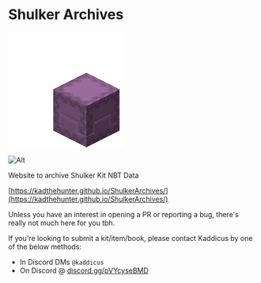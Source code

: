 # Shulker Archives

![Cute Mascot :3](assets/Shulker_shooting.gif)

![Alt](https://repobeats.axiom.co/api/embed/969590d0e93138cbc0d66c5fc51b68f4b498a331.svg "Repobeats analytics image")

Website to archive Shulker Kit NBT Data

[https://kadthehunter.github.io/ShulkerArchives/](https://kadthehunter.github.io/ShulkerArchives/)

Unless you have an interest in opening a PR or reporting a bug, there's really not much here for you tbh.

If you're looking to submit a kit/item/book, please contact Kaddicus by one of the below methods:

- In Discord DMs `@kaddicus`
- On Discord @ [discord.gg/pVYcyseBMD](discord.gg/pVYcyseBMD)
